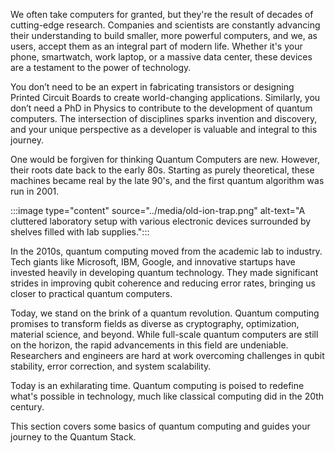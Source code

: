 
We often take computers for granted, but they're the result of decades of cutting-edge research. Companies and scientists are constantly advancing their understanding to build smaller, more powerful computers, and we, as users, accept them as an integral part of modern life. Whether it's your phone, smartwatch, work laptop, or a massive data center, these devices are a testament to the power of technology.

You don’t need to be an expert in fabricating transistors or designing Printed Circuit Boards to create world-changing applications. Similarly, you don’t need a PhD in Physics to contribute to the development of quantum computers. The intersection of disciplines sparks invention and discovery, and your unique perspective as a developer is valuable and integral to this journey.

One would be forgiven for thinking Quantum Computers are new. However, their roots date back to the early 80s. Starting as purely theoretical, these machines became real by the late 90's, and the first quantum algorithm was run in 2001.

:::image type="content" source="../media/old-ion-trap.png" alt-text="A cluttered laboratory setup with various electronic devices surrounded by shelves filled with lab supplies.":::

In the 2010s, quantum computing moved from the academic lab to industry. Tech giants like Microsoft, IBM, Google, and innovative startups have invested heavily in developing quantum technology. They made significant strides in improving qubit coherence and reducing error rates, bringing us closer to practical quantum computers.  

Today, we stand on the brink of a quantum revolution. Quantum computing promises to transform fields as diverse as cryptography, optimization, material science, and beyond. While full-scale quantum computers are still on the horizon, the rapid advancements in this field are undeniable. Researchers and engineers are hard at work overcoming challenges in qubit stability, error correction, and system scalability.

Today is an exhilarating time. Quantum computing is poised to redefine what's possible in technology, much like classical computing did in the 20th century.  

This section covers some basics of quantum computing and guides your journey to the Quantum Stack.
